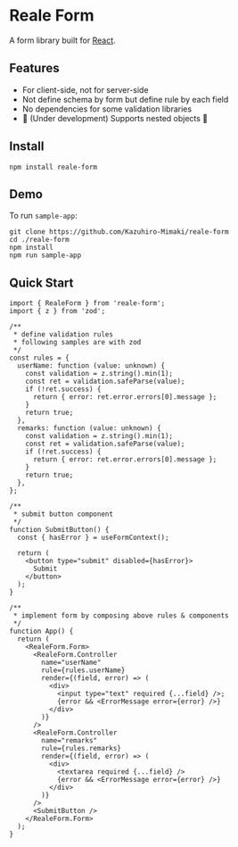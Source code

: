 # Reale Form

A form library built for [React](https://react.dev/).

## Features

- For client-side, not for server-side
- Not define schema by form but define rule by each field
- No dependencies for some validation libraries
- 🚧 (Under development) Supports nested objects 🚧

## Install

```shell
npm install reale-form
```

## Demo
To run `sample-app`:

```
git clone https://github.com/Kazuhiro-Mimaki/reale-form
cd ./reale-form
npm install
npm run sample-app
```

## Quick Start

```tsx
import { RealeForm } from 'reale-form';
import { z } from 'zod';

/**
 * define validation rules
 * following samples are with zod
 */
const rules = {
  userName: function (value: unknown) {
    const validation = z.string().min(1);
    const ret = validation.safeParse(value);
    if (!ret.success) {
      return { error: ret.error.errors[0].message };
    }
    return true;
  },
  remarks: function (value: unknown) {
    const validation = z.string().min(1);
    const ret = validation.safeParse(value);
    if (!ret.success) {
      return { error: ret.error.errors[0].message };
    }
    return true;
  },
};

/**
 * submit button component
 */
function SubmitButton() {
  const { hasError } = useFormContext();

  return (
    <button type="submit" disabled={hasError}>
      Submit
    </button>
  );
}

/**
 * implement form by composing above rules & components
 */
function App() {
  return (
    <RealeForm.Form>
      <RealeForm.Controller
        name="userName"
        rule={rules.userName}
        render={(field, error) => (
          <div>
            <input type="text" required {...field} />;
            {error && <ErrorMessage error={error} />}
          </div>
        )}
      />
      <RealeForm.Controller
        name="remarks"
        rule={rules.remarks}
        render={(field, error) => (
          <div>
            <textarea required {...field} />
            {error && <ErrorMessage error={error} />}
          </div>
        )}
      />
      <SubmitButton />
    </RealeForm.Form>
  );
}
```
